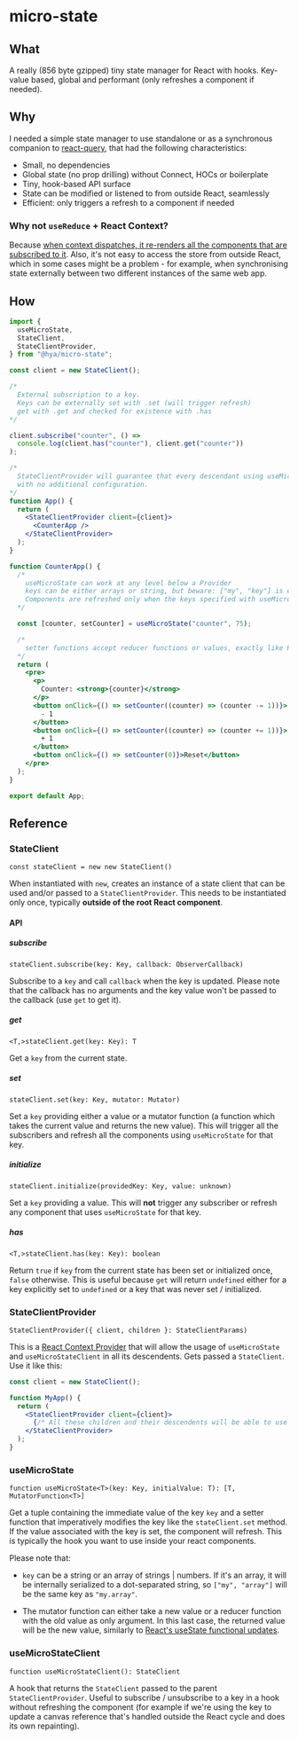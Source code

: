 # micro-state

## What

A really (856 byte gzipped) tiny state manager for React with hooks.
Key-value based, global and performant (only refreshes a component if needed).

## Why

I needed a simple state manager to use standalone or as a synchronous companion to [react-query](https://react-query.tanstack.com/), that had the following characteristics:

- Small, no dependencies
- Global state (no prop drilling) without Connect, HOCs or boilerplate
- Tiny, hook-based API surface
- State can be modified or listened to from outside React, seamlessly
- Efficient: only triggers a refresh to a component if needed

### Why not `useReduce` + React Context?

Because [when context dispatches, it re-renders all the components that are subscribed to it](https://blog.isquaredsoftware.com/2021/01/context-redux-differences/#context-and-usereducer). Also, it's not easy to access the store from outside React, which in some cases might be a problem - for example, when synchronising state externally between two different instances of the same web app.

## How

```jsx
import {
  useMicroState,
  StateClient,
  StateClientProvider,
} from "@hya/micro-state";

const client = new StateClient();

/* 
  External subscription to a key.
  Keys can be externally set with .set (will trigger refresh)
  get with .get and checked for existence with .has 
*/

client.subscribe("counter", () =>
  console.log(client.has("counter"), client.get("counter"))
);

/* 
  StateClientProvider will guarantee that every descendant using useMicroState will trigger on key change
  with no additional configuration.
*/
function App() {
  return (
    <StateClientProvider client={client}>
      <CounterApp />
    </StateClientProvider>
  );
}

function CounterApp() {
  /* 
    useMicroState can work at any level below a Provider
    keys can be either arrays or string, but beware: ["my", "key"] is equivalent to "my.key"
    Components are refreshed only when the keys specified with useMicroState change.
  */

  const [counter, setCounter] = useMicroState("counter", 75);

  /*
    setter functions accept reducer functions or values, exactly like React's setState. 
  */
  return (
    <pre>
      <p>
        Counter: <strong>{counter}</strong>
      </p>
      <button onClick={() => setCounter((counter) => (counter -= 1))}>
        - 1
      </button>
      <button onClick={() => setCounter((counter) => (counter += 1))}>
        + 1
      </button>
      <button onClick={() => setCounter(0)}>Reset</button>
    </pre>
  );
}

export default App;
```

## Reference

### StateClient

`const stateClient = new new StateClient()`

When instantiated with `new`, creates an instance of a state client that can be used and/or passed to a `StateClientProvider`. This needs to be instantiated only once, typically **outside of the root React component**.

#### API

##### subscribe

`stateClient.subscribe(key: Key, callback: ObserverCallback)`

Subscribe to a `key` and call `callback` when the key is updated. Please note that the callback has no arguments and the key value won't be passed to the callback (use `get` to get it).

##### get

`<T,>stateClient.get(key: Key): T`

Get a `key` from the current state.

##### set

`stateClient.set(key: Key, mutator: Mutator)`

Set a `key` providing either a value or a mutator function (a function which takes the current value and returns the new value). This will trigger all the subscribers and refresh all the components using `useMicroState` for that key.

##### initialize

`stateClient.initialize(providedKey: Key, value: unknown)`

Set a `key` providing a value. This will **not** trigger any subscriber or refresh any component that uses `useMicroState` for that key.

##### has

`<T,>stateClient.has(key: Key): boolean`

Return `true` if `key` from the current state has been set or initialized once, `false` otherwise. This is useful
because `get` will return `undefined` either for a key explicitly set to `undefined` or a key that was never set / initialized.

### StateClientProvider

`StateClientProvider({ client, children }: StateClientParams)`

This is a [React Context Provider](https://reactjs.org/docs/context.html#contextprovider) that will allow the usage of `useMicroState` and `useMicroStateClient` in all its descendents. Gets passed a `StateClient`. Use it like this:

```jsx
const client = new StateClient();

function MyApp() {
  return (
    <StateClientProvider client={client}>
      {/* All these children and their descendents will be able to use the hook methods */}
    </StateClientProvider>
  );
}
```

### useMicroState

`function useMicroState<T>(key: Key, initialValue: T): [T, MutatorFunction<T>]`

Get a tuple containing the immediate value of the key `key` and a setter function that imperatively modifies the key
like the `stateClient.set` method. If the value associated with the key is set, the component will refresh. This is typically the hook you want to use inside your react components.

Please note that:

- `key` can be a string or an array of strings | numbers. If it's an array, it will be internally serialized to a dot-separated string, so `["my", "array"]` will be the same key as `"my.array"`.

- The mutator function can either take a new value or a reducer function with the old value as only argument. In this last case, the returned value will be the new value, similarly to [React's useState functional updates](https://reactjs.org/docs/hooks-reference.html#functional-updates).

### useMicroStateClient

`function useMicroStateClient(): StateClient`

A hook that returns the `StateClient` passed to the parent `StateClientProvider`. Useful to subscribe / unsubscribe to a key in a hook without refreshing the component (for example if we're using the key to update a canvas reference that's handled outside the React cycle and does its own repainting).
